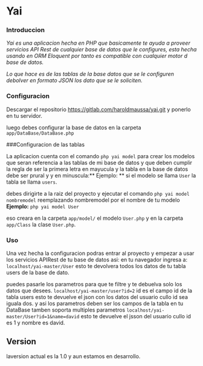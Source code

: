 # Yai

### Introduccion

*Yai es una aplicacion hecha en PHP que basicamente te ayuda a proveer servicios API Rest de cualquier base de datos que le configures, esta hecha usando en ORM Eloquent por tanto es compatible con cualquier motor d base de datos.*

*Lo que hace es de las tablas de la base datos que se le configuren debolver en formato JSON los dato que se le soliciten.*

### Configuracion

Descargar el repositorio https://gitlab.com/haroldmaussa/yai.git y ponerlo en tu servidor.

luego debes configurar la base de datos en la carpeta `app/DataBase/DataBase.php` 

###Configuracion de las tablas

 La aplicacion cuenta con el comando `php yai model` para crear los modelos que seran referencia a las tablas de mi base de datos y que deben cumplir la regla de ser la primera letra en mayucula y la tabla en la base de datos debe ser prural y y en minuscula:** Ejemplo: **  si el modelo se llama `User` la tabla se llama `users`.
 
 debes dirigirte a la raiz del proyecto y ejecutar el comando
 `php yai model nombremodel` reemplazando nombremodel por el nombre de tu modelo **Ejemplo:** `php yai model User`
 
 eso creara en la carpeta `app/model/` el modelo `User.php` y en la carpeta `app/Class` la clase `User.php`.
 
###  Uso

Una vez hecha la configuracion podras entrar al proyecto y empezar a usar los servicios APIRest de tu base de datos asi:
en tu navegador ingresa a: `localhost/yai-master/User` esto te devolvera todos los datos de tu tabla users de la base de dato.

puedes pasarle los parametros para que te filtre y te debuelva solo los datos que desees. `localhost/yai-master/user?id=2` id es el campo id de la tabla users esto te devuelve el json con los datos del usuario cullo id sea iguala dos. y asi los parametros deben ser los campos de la tabla en tu DataBase
tamben soporta multiples parametros `localhost/yai-master/User?id=1&name=david` esto te devuelve el jsson del usuario cullo id es 1 y nombre es david.

## Version

laversion actual es la 1.0 y aun estamos en desarrollo.